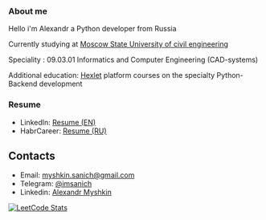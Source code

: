 ### About me
Hello i'm Alexandr a Python developer from Russia

Currently studying at [Moscow State University of civil engineering](https://mgsu.ru/)

Speciality : 09.03.01 Informatics and Computer Engineering (CAD-systems)

Additional education: [Hexlet](https://ru.hexlet.io/) platform courses on the specialty Python-Backend development




### Resume
* LinkedIn: [Resume (EN)]()
* HabrCareer: [Resume (RU)](https://career.habr.com/sanichmyshkin)

## Contacts

* Email: [myshkin.sanich@gmail.com](mailto:myshkin.sanich@gmail.com)
* Telegram: [@imsanich](https://t.me/imsanich)
* Linkedin: [Alexandr Myshkin](https://www.linkedin.com/in/alexandrmyshkin/)

[![LeetCode Stats](https://leetcode.card.workers.dev/SanichMakakich?theme=auto&font=baloo&extension=null)](https://leetcode.com/SanichMakakich/)



